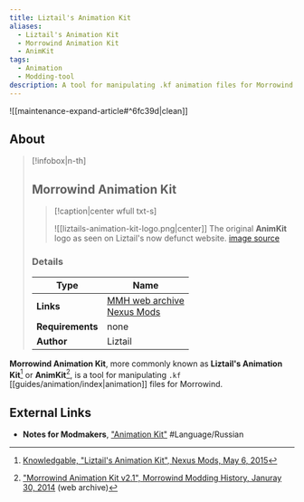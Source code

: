 ```yaml
---
title: Liztail's Animation Kit
aliases:
  - Liztail's Animation Kit
  - Morrowind Animation Kit
  - AnimKit
tags:
  - Animation
  - Modding-tool
description: A tool for manipulating .kf animation files for Morrowind.
---
```


![[maintenance-expand-article#^6fc39d|clean]]

## About

> [!infobox|n-th]
> 
> ## Morrowind Animation Kit
> 
> > [!caption|center wfull txt-s]
> > 
> > ![[liztails-animation-kit-logo.png|center]]
> > The original **AnimKit** logo as seen on Liztail's now defunct website.
> > [image source](https://web.archive.org/web/20090503192618/http://www.liztail.com/projects.php)
> 
> ### Details
> 
> | Type | Name |
> | --- | --- |
> | **Links** | [MMH web archive](https://web.archive.org/web/20161103122856/http://mw.modhistory.com/download-95-6027)<br>[Nexus Mods](https://www.nexusmods.com/morrowind/mods/43606) |
> | **Requirements** | none |
> | **Author** | Liztail |

**Morrowind Animation Kit**, more commonly known as **Liztail's Animation Kit**[^2] or **AnimKit**[^1], is a tool for manipulating `.kf` [[guides/animation/index|animation]] files for Morrowind.

## External Links

- **Notes for Modmakers**, ["Animation Kit"](https://morrowind-nif.github.io/Notes_RU/animation_kit.htm?ms=CyAAAAAAEAAAAAAAABAAAAAAAAAAAEABEAgYCA%3D%3D&st=MA%3D%3D&sct=MA%3D%3D&mw=MzIw) #Language/Russian 

[^1]: ["Morrowind Animation Kit v2.1", Morrowind Modding History, Januray 30, 2014](https://web.archive.org/web/20161103122856/http://mw.modhistory.com/download-95-6027) (web archive)
[^2]: [Knowledgable, "Liztail's Animation Kit", Nexus Mods, May 6, 2015](https://www.nexusmods.com/morrowind/mods/43606)